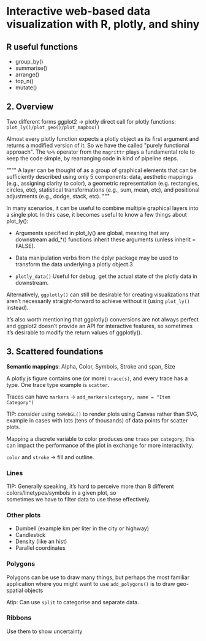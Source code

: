# Interactive web-based data visualization with R, plotly, and shiny

## R useful functions

- group_by()
- summarise()
- arrange()
- top_n()
- mutate()

## 2. Overview

Two different forms
	ggplot2 -> plotly 
	direct call for plotly functions: `plot_ly()/plot_geo()/plot_mapbox()`


Almost every plotly function expects a plotly object as its first argument and returns a modified version of it. So we
have the called "purely functional approach". The `%>%` operator from the `magrittr` plays a fundamental role to keep 
the code simple, by rearranging code in kind of pipeline steps.

""""
A layer can be thought of as a group of graphical elements that can be sufficiently described using only 5 components: 
data, aesthetic mappings (e.g., assigning clarity to color), a geometric representation (e.g. rectangles, circles, etc),
statistical transformations (e.g., sum, mean, etc), and positional adjustments (e.g., dodge, stack, etc).
"""


In many scenarios, it can be useful to combine multiple graphical layers into a single plot. In this case, it becomes 
useful to know a few things about plot_ly():
- Arguments specified in plot_ly() are global, meaning that any downstream add_*() functions inherit these arguments (unless inherit = FALSE).
- Data manipulation verbs from the dplyr package may be used to transform the data underlying a plotly object.3

- `plotly_data()` Useful for debug, get the actual state of the plotly data in downstream.

Alternatively, `ggplotly()` can still be desirable for creating visualizations that aren’t necessarily
straight-forward to achieve without it (using `plot_ly()` instead).


It’s also worth mentioning that ggplotly() conversions are not always perfect and ggplot2 doesn’t provide an API for 
interactive features, so sometimes it’s desirable to modify the return values of ggplotly().


## 3. Scattered foundations

**Semantic mappings**: Alpha, Color, Symbols, Stroke and span, Size

A plotly.js figure contains one (or more) `trace(s)`, and every trace has a type. One trace type example is `scatter`.

Traces can have `markers` -> `add_markers(category, name = "Item Category")`

TIP: consider using `toWebGL()` to render plots using Canvas rather than SVG, example in cases with lots 
(tens of thousands) of data points for scatter plots.

Mapping a discrete variable to color produces one `trace` per `category`, this can impact the performance of the plot
in exchange for more interactivity.

`color` and `stroke` -> fill and outline.

### Lines

TIP: Generally speaking, it’s hard to perceive more than 8 different colors/linetypes/symbols in a given plot, so \
sometimes we have to filter data to use these effectively.

### Other plots

- Dumbell (example km per liter in the city or highway)
- Candlestick
- Density (like an hist)
- Parallel coordinates

### Polygons
Polygons can be use to draw many things, but perhaps the most familiar application where you might want to use 
`add_polygons()` is to draw geo-spatial objects

Atip: Can use `split` to categorise and separate data.

### Ribbons
Use them to show uncertainty
